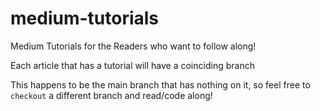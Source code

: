 # medium-tutorials
Medium Tutorials for the Readers who want to follow along!

Each article that has a tutorial will have a coinciding branch

This happens to be the main branch that has nothing on it, so feel free to `checkout` a different branch and read/code along!
